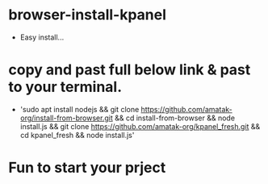 # browser-install-kpanel
- Easy install...
# copy and past full below link & past to your terminal.
- 'sudo apt install nodejs && git clone https://github.com/amatak-org/install-from-browser.git && cd install-from-browser && node install.js &&  git clone https://github.com/amatak-org/kpanel_fresh.git && cd kpanel_fresh && node install.js'

# Fun to start your prject
